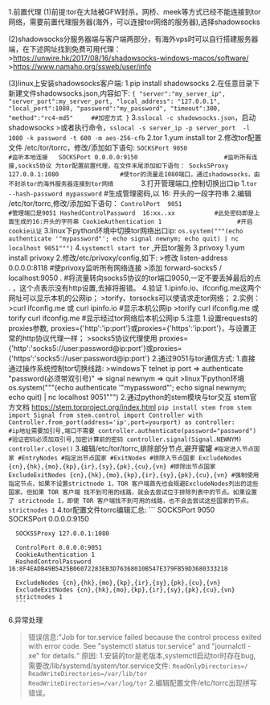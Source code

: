 1.前置代理
   (1)前提:tor在大陆被GFW封杀，网桥、meek等方式已经不能连接到tor网络，需要前置代理服务器(海外，可以连接tor网络的服务器),选择shadowsocks
 
   (2)shadowsocks分服务器端与客户端两部分，有海外vps时可以自行搭建服务器端，在下述网址找到免费可用代理：
     >https://unwire.hk/2017/08/16/shadowsocks-windows-macos/software/
	 >https://www.namaho.org/ssweb/user/info
  
   (3)linux上安装shadowsocks客户端:
      1.pip install shadowsocks
      2.在任意目录下新建文件shadowsocks.json,内容如下:
      ```
	{
		"server":"my_server_ip",
		"server_port":my_server_port,
		"local_address": "127.0.0.1",
		"local_port":1080,
		"password":"my_password",
		"timeout":300,
		"method":"rc4-md5"     ##加密方式
	}
      ```
      3.`sslocal -c shadowsocks.json`，启动shadowsocks
	    >或者执行命令，`sslocal -s server_ip -p server_port  -l 1080 -k password -t 600 -m aes-256-cfb`
2.tor
   1.yum install tor 
   2.修改tor配置文件 /etc/tor/torrc，修改/添加如下语句:
	 ```
     SOCKSPort 9050 				               #监听本地连接  
	 SOCKSPort 0.0.0.0:9150 		               #监听所有连接,socks5协议
	 为tor配置前置代理，在文件末尾添加如下语句：
	 Socks5Proxy 127.0.0.1:1080                 #使tor的流量走1080端口，通过shadowsocks，由不封杀tor的海外服务器连接到tor网络       
     ```
   3.打开管理端口,控制切换出口ip
      1.`tor --hash-password mypassword`             #生成管理密码,以 16: 开头的一段字符串
      2.编辑 /etc/tor/torrc,修改/添加如下语句：
        ```
       	ControlPort  9051                          #管理端口是9051
		HashedControlPassword  16:xx..xx           #此处密码即是上面生成的16:开头的字符串
		CookieAuthentication 1                     #开启cookie认证
        ```
	   3.linux下python环境中切换tor网络出口ip:
	     `os.system("""(echo authenticate '"mypassword"'; echo signal newnym; echo quit) | nc localhost 9051""")`
   4.`systemctl start tor` ,开启tor服务
3.privoxy
   1.yum install privoxy 
   2.修改/etc/privoxy/config,如下:
     >修改 listen-address 0.0.0.0:8118            #使privoxy监听所有网络连接
	 >添加 forward-socks5 / localhost:9050 .      #将流量转向socks5协议的tor端口9050,一定不要丢掉最后的点 . ，这个点表示没有http设置,去掉将报错。
4.验证
   1.ipinfo.io、ifconfig.me这两个网址可以显示本机的公网ip；
	 >torify、torsocks可以使请求走tor网络；
   2.实例：
     >curl ifconfig.me 或 curl ipinfo.io                     #显示本机公网ip
	 >torify curl ifconfig.me 或 torify curl ifconfig.me     #显示经过tor网络后本机公网ip
5.注意
   1.设置requests的proxies参数, proxies={'http':'ip:port'}或proxies={'https':'ip:port'}，与设置正常的http协议代理一样；
     >socks5协议代理使用 proxies={'http':'socks5://user:password@ip:port'}或proxies={'https':'socks5://user:password@ip:port'}
   2.通过9051与tor通信方式:
      1.直接通过操作系统控制tor切换线路:
	    >windows下           telnet ip port => authenticate  "password(必须带双引号)"  =>  signal newnym  =>  quit
        >linux下python环境   os.system("""(echo authenticate '"mypassword"'; echo signal newnym; echo quit) | nc localhost 9051""")
	  2.通过python的stem模块与tor交互
	    stem官方文档   https://stem.torproject.org/index.html
        ```
	    pip install stem
	    from stem import Signal
	    from stem.control import Controller
	    with Controller.from_port(address='ip',port=yourport) as controller:        #ip地址需要加引号,端口不需要
	        controller.authenticate(password="password")                            #验证密码必须加双引号,加密计算前的密码
		    controller.signal(Signal.NEWNYM)                                        
		    controller.close()
        ```
	3.编辑/etc/tor/torrc,排除部分节点,避开蜜罐
      ```
	  #指定进入节点国家
      #EntryNodes
      #指定出节点国家
	  #ExitNodes
	  #排除入节点国家
	  ExcludeNodes {cn},{hk},{mo},{kp},{ir},{sy},{pk},{cu},{vn}
	  #排除出节点国家
	  ExcludeExitNodes {cn},{hk},{mo},{kp},{ir},{sy},{pk},{cu},{vn}
	  #强制使用指定节点，如果不设置strictnode 1，TOR 客户端首先也会规避ExcludeNodes列出的这些国家。但如果 TOR 客户端
	  找不到可用的线路，就会去尝试位于排除列表中的节点。如果设置了 strictnode 1，即使 TOR 客户端找不到可用的线路，也不会去尝试这些国家的节点。
      strictnodes 1
      ```
	4.tor配置文件torrc编辑汇总:
      ```
      SOCKSPort 9050                    
	  SOCKSPort 0.0.0.0:9150
	   
	  SOCKS5Proxy 127.0.0.1:1080
	   
	  ControlPort 0.0.0.0:9051
	  CookieAuthentication 1
	  HashedControlPassword 16:8F4EADB49B5425B06072283EB3D76368010B547E379FB59D3680333218
	   
	  ExcludeNodes {cn},{hk},{mo},{kp},{ir},{sy},{pk},{cu},{vn}  
	  ExcludeExitNodes {cn},{hk},{mo},{kp},{ir},{sy},{pk},{cu},{vn}
	  strictnodes 1	
      ```
6.异常处理
  >错误信息:”Job for tor.service failed because the control process exited with error code. See "systemctl status tor.service" and "journalctl -xe" for details.“
  >原因:
   1.安装的tor是老版本,systemctl启动tor时存在bug,需要改/lib/systemd/system/tor.service文件:
     ```
     ReadOnlyDirectories=/
	 ReadWriteDirectories=/var/lib/tor
	 ReadWriteDirectories=/var/log/tor
     ```
   2.编辑配置文件/etc/torrc出现拼写错误。
   
   
   
   
